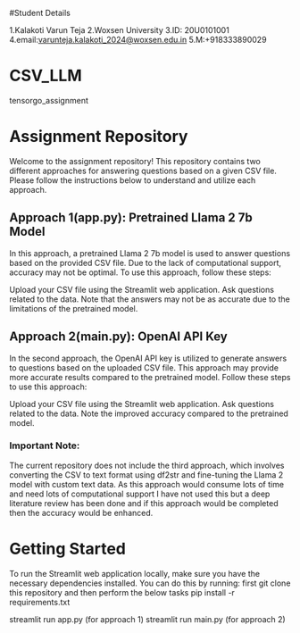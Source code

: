 #Student Details 

1.Kalakoti Varun Teja 
2.Woxsen University 
3.ID: 20U0101001 
4.email:varunteja.kalakoti_2024@woxsen.edu.in 
5.M:+918333890029


# CSV_LLM
tensorgo_assignment 

# Assignment Repository
Welcome to the assignment repository! This repository contains two different approaches for answering questions based on a given CSV file. Please follow the instructions below to understand and utilize each approach.

## Approach 1(app.py): Pretrained Llama 2 7b Model
In this approach, a pretrained Llama 2 7b model is used to answer questions based on the provided CSV file. Due to the lack of computational support, accuracy may not be optimal. To use this approach, follow these steps:

Upload your CSV file using the Streamlit web application.
Ask questions related to the data.
Note that the answers may not be as accurate due to the limitations of the pretrained model.
## Approach 2(main.py): OpenAI API Key
In the second approach, the OpenAI API key is utilized to generate answers to questions based on the uploaded CSV file. This approach may provide more accurate results compared to the pretrained model. Follow these steps to use this approach:

Upload your CSV file using the Streamlit web application.
Ask questions related to the data.
Note the improved accuracy compared to the pretrained model.
### Important Note:
The current repository does not include the third approach, which involves converting the CSV to text format using df2str and fine-tuning the Llama 2 model with custom text data. As this approach would consume lots of time and need lots of computational support I have not used this but a deep literature review has been done and if this approach would be completed then the accuracy would be enhanced.

# Getting Started
To run the Streamlit web application locally, make sure you have the necessary dependencies installed. You can do this by running: 
first git clone this repository and then perform the below tasks 
pip install -r requirements.txt

streamlit run app.py (for approach 1)
streamlit run main.py (for approach 2)

